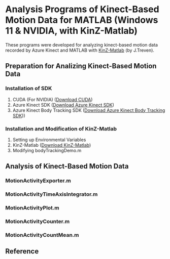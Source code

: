 # Analysis Programs of Kinect-Based Motion Data for MATLAB (Windows 11 & NVIDIA, with KinZ-Matlab)
These programs were developed for analyzing kinect-based motion data recorded by Azure Kinect and MATLAB with [KinZ-Matlab](https://github.com/jrterven/KinZ-Matlab) (by J.Treven).  


## Preparation for Analizing Kinect-Based Motion Data

### Installation of SDK
1. CUDA (For NVIDIA) ([Download CUDA](https://developer.nvidia.com/cuda-downloads?/))  
2. Azure Kinect SDK ([Download Azure Kinect SDK](https://github.com/microsoft/Azure-Kinect-Sensor-SDK/blob/develop/docs/usage.md))  
3. Azure Kinect Body Tracking SDK ([Download Azure Kinect Body Tracking SDK](https://learn.microsoft.com/en-us/azure/kinect-dk/body-sdk-download)))  

### Installation and Modification of KinZ-Matlab
1. Setting up Environmental Variables  
2. KinZ-Matlab ([Download KinZ-Matlab](https://github.com/jrterven/KinZ-Matlab))  
3. Modifying bodyTrackingDemo.m  

## Analysis of Kinect-Based Motion Data

### MotionActivityExporter.m

### MotionActivityTimeAxisIntegrator.m

### MotionActivityPlot.m

### MotionActivityCounter.m

### MotionActivityCountMean.m

## Reference
